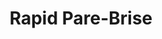 ---
title: "Rapid Pare-Brise"
url: /pont-a-mousson/rapid-pare-brise/
shop: réparation de voitures
---
